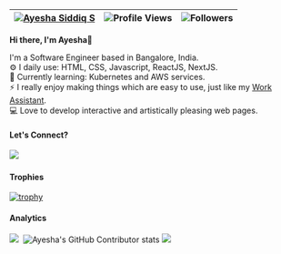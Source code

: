 | [![Ayesha Siddiq S](https://img.shields.io/badge/AYESHA-SIDDIQ-brightgreen)](https://github.com/ayeshasiddiqs/) | ![Profile Views](https://komarev.com/ghpvc/?username=ayeshasiddiqs&color=green) | ![Followers](https://img.shields.io/github/followers/ayeshasiddiqs) |
--| --| --|


<b>Hi there, I'm Ayesha</b>👋<br>


 I'm a Software Engineer based in Bangalore, India.<br>
⚙️ I daily use: HTML, CSS, Javascript, ReactJS, NextJS.<br>
🌱 Currently learning: Kubernetes and AWS services.<br>
⚡ I really enjoy making things which are easy to use, just like my [Work Assistant](https://work-assistant.vercel.app/).<br>
💻 Love to develop interactive and artistically pleasing web pages.<br>

#### Let's Connect?<br>
<a href="https://www.linkedin.com/in/ayesha-siddiq-s"><img src="https://img.shields.io/badge/-LinkedIn-%231DA1F2?style=flat&logo=linkedin&logoColor=white"/></a>&nbsp;

#### Trophies
[![trophy](https://github-profile-trophy.vercel.app/?username=ayeshasiddiqs&margin-w=8)](https://github.com/ryo-ma/github-profile-trophy)

#### Analytics
<!--
[![My GitHub Stats](https://github-readme-stats.vercel.app/api/?username=ayeshasiddiqs&count_private=true&theme=tokyonight&showicons=true)]()
-->

![](https://github-readme-stats.vercel.app/api?username=ayeshasiddiqs&theme=light&hide_border=false&include_all_commits=true&count_private=true)&nbsp;
![Ayesha's GitHub Contributor stats](https://github-contributor-stats.vercel.app/api?username=ayeshasiddiqs&combine_all_yearly_contributions=true)
![](https://github-readme-streak-stats.herokuapp.com/?user=ayeshasiddiqs&theme=light&hide_border=false)<br/>
